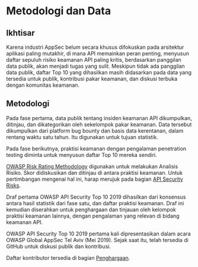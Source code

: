 # Metodologi dan Data

## Ikhtisar

Karena industri AppSec belum secara khusus difokuskan pada arsitektur aplikasi paling mutakhir, di mana API memainkan peran penting, menyusun daftar sepuluh risiko keamanan API paling kritis, berdasarkan panggilan data publik, akan menjadi tugas yang sulit. Meskipun tidak ada panggilan data publik, daftar Top 10 yang dihasilkan masih didasarkan pada data yang tersedia untuk publik, kontribusi pakar keamanan, dan diskusi terbuka dengan komunitas keamanan.

## Metodologi 

Pada fase pertama, data publik tentang insiden keamanan API dikumpulkan, ditinjau, dan dikategorikan oleh sekelompok pakar keamanan. Data tersebut dikumpulkan dari platform bug bounty dan basis data kerentanan, dalam rentang waktu satu tahun. Itu digunakan untuk tujuan statistik.

Pada fase berikutnya, praktisi keamanan dengan pengalaman penetration testing diminta untuk menyusun daftar Top 10 mereka sendiri. 

[OWASP Risk Rating Methodology][1] digunakan untuk melakukan Analisis Risiko. Skor didiskusikan dan ditinjau di antara praktisi keamanan. Untuk pertimbangan mengenai hal ini, harap merujuk pada bagian [API Security Risks][2].

Draf pertama OWASP API Security Top 10 2019 dihasilkan dari konsensus antara hasil statistik dari fase satu, dan daftar praktisi keamanan. Draf ini kemudian diserahkan untuk penghargaan dan tinjauan oleh kelompok praktisi keamanan lainnya, dengan pengalaman yang relevan di bidang keamanan API. 

OWASP API Security Top 10 2019 pertama kali dipresentasikan dalam acara OWASP Global AppSec Tel Aviv (Mei 2019). Sejak saat itu, telah tersedia di GitHub untuk diskusi publik dan kontribusi. 

Daftar kontributor tersedia di bagian [Penghargaan][3].

[1]: https://www.owasp.org/index.php/OWASP_Risk_Rating_Methodology
[2]: ./0x10-api-security-risks-id.md
[3]: ./0xd1-acknowledgments-id.md